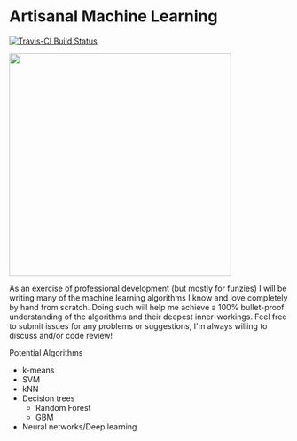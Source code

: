 # Artisanal Machine Learning

[![Travis-CI Build Status](https://travis-ci.org/jmwerner/ArtisanalMachineLearning.svg?branch=master)](https://travis-ci.org/jmwerner/ArtisanalMachineLearning)

<img src="https://upload.wikimedia.org/wikipedia/commons/thumb/3/3b/Artisan_(14391762347).jpg/1024px-Artisan_(14391762347).jpg" width="400">

As an exercise of professional development (but mostly for funzies) I will be writing many of the machine learning algorithms I know and love completely by hand from scratch. Doing such will help me achieve a 100% bullet-proof understanding of the algorithms and their deepest inner-workings. Feel free to submit issues for any problems or suggestions, I'm always willing to discuss and/or code review!

Potential Algorithms
* k-means
* SVM
* kNN
* Decision trees
  - Random Forest
  - GBM
* Neural networks/Deep learning
